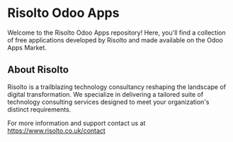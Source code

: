 # Risolto Odoo Apps
Welcome to the Risolto Odoo Apps repository! Here, you'll find a collection of free applications developed by Risolto and made available on the Odoo Apps Market.

## About Risolto
Risolto is a trailblazing technology consultancy reshaping the landscape of digital transformation. We specialize in delivering a tailored suite of technology consulting services designed to meet your organization's distinct requirements. 



For more information and support contact us at https://www.risolto.co.uk/contact
